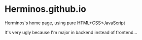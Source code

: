 # Herminos.github.io

Herminos's home page, using pure HTML+CSS+JavaScript

It's very ugly because I'm major in backend instead of frontend...